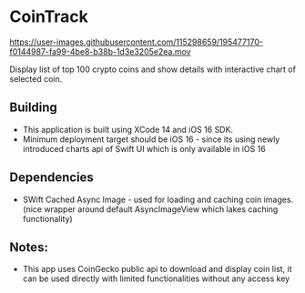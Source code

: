 # CoinTrack



https://user-images.githubusercontent.com/115298659/195477170-f0144987-fa99-4be8-b38b-1d3e3205e2ea.mov



Display list of top 100 crypto coins and show details with interactive chart of selected coin.

## Building 
- This application is built using XCode 14 and iOS 16 SDK.
- Minimum deployment target should be iOS 16 - since its using newly introduced charts api of Swift UI which is only available in iOS 16

## Dependencies 
- SWift Cached Async Image - used for loading and caching coin images. (nice wrapper around default AsyncImageView which lakes caching functionality)

## Notes:
- This app uses CoinGecko public api to download and display coin list, it can be used directly with limited functionalities without any access key
